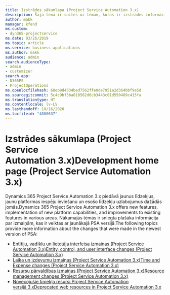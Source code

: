 ```yaml
---
title: Izstrādes sākumlapa (Project Service Automation 3.x)
description: Šajā tēmā ir saites uz tēmām, kurās ir izstrādes informācija Dynamics 365 Project Service Automation (PSA) versijai 3.x.
author: makk
manager: kfend
ms.custom:
- dyn365-projectservice
ms.date: 03/26/2019
ms.topic: article
ms.service: business-applications
ms.author: makk
audience: admin
search.audienceType:
- admin
- customizer
search.app:
- D365PS
- ProjectOperations
ms.openlocfilehash: 68eb9d4334bed7562ffe0de7951a2d364bbf9a5d
ms.sourcegitcommit: 5c4c9bf3ba018562d6cb3443c01d550489c415fa
ms.translationtype: HT
ms.contentlocale: lv-LV
ms.lasthandoff: 10/16/2020
ms.locfileid: "4080637"
---
```

# <a name="development-home-page-project-service-automation-3x"></a><span data-ttu-id="202d4-103">Izstrādes sākumlapa (Project Service Automation 3.x)</span><span class="sxs-lookup"><span data-stu-id="202d4-103">Development home page (Project Service Automation 3.x)</span></span>

<span data-ttu-id="202d4-104">Dynamics 365 Project Service Automation 3.x piedāvā jaunus līdzekļus, jaunu platformas iespēju ieviešanu un esošo līdzekļu uzlabojumus dažādās jomās.</span><span class="sxs-lookup"><span data-stu-id="202d4-104">Dynamics 365 Project Service Automation 3.x offers new features, implementation of new platform capabilities, and improvements to existing features in various areas.</span></span> <span data-ttu-id="202d4-105">Nākamajās tēmās ir sniegta plašāka informācija par izmaiņām, kas ir veiktas ar jaunākajā PSA versijā.</span><span class="sxs-lookup"><span data-stu-id="202d4-105">The following topics provide more information about the changes that were made in the newest version of PSA:</span></span>

- [<span data-ttu-id="202d4-106">Entītiju, vadīklu un lietotāja interfeisa izmaiņas (Project Service Automation 3.x)</span><span class="sxs-lookup"><span data-stu-id="202d4-106">Entity, control, and user interface changes (Project Service Automation 3.x)</span></span>](../developer-guides/entity-changes-v3.x.md)
- [<span data-ttu-id="202d4-107">Laika un izdevumu izmaiņas (Project Service Automation 3.x)</span><span class="sxs-lookup"><span data-stu-id="202d4-107">Time and Expense changes (Project Service Automation 3.x)</span></span>](../developer-guides/time-expense-changes-v3.x.md)
- [<span data-ttu-id="202d4-108">Resursu pārvaldības izmaiņas (Project Service Automation 3.x)</span><span class="sxs-lookup"><span data-stu-id="202d4-108">Resource management changes (Project Service Automation 3.x)</span></span>](../developer-guides/resource-management-changes-v3.x.md)
- [<span data-ttu-id="202d4-109">Novecojušie tīmekļa resursi Project Service Automation versijā 3.x</span><span class="sxs-lookup"><span data-stu-id="202d4-109">Deprecated web resources in Project Service Automation 3.x</span></span>](../developer-guides/web-resources-deprecated-v3.x.md)
